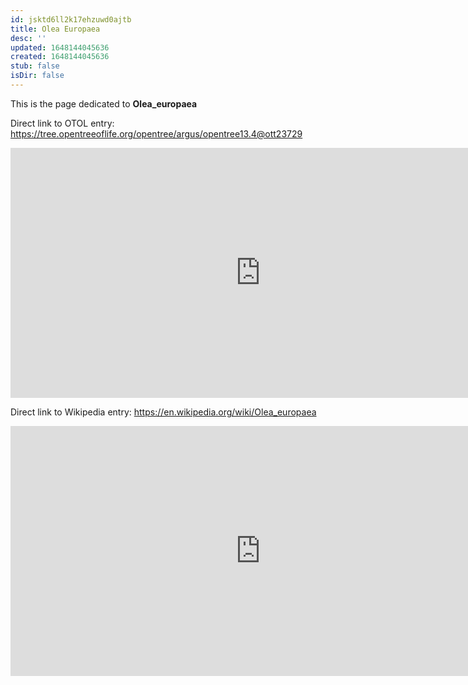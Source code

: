 ```yaml
---
id: jsktd6ll2k17ehzuwd0ajtb
title: Olea Europaea
desc: ''
updated: 1648144045636
created: 1648144045636
stub: false
isDir: false
---
```

This is the page dedicated to **Olea_europaea**


Direct link to OTOL entry: https://tree.opentreeoflife.org/opentree/argus/opentree13.4@ott23729



<html>
    <body>
    <iframe src="https://tree.opentreeoflife.org/opentree/argus/opentree13.4@ott23729"
    width="800" height="400" frameborder="0" allowfullscreen> </iframe>
    </body>
</html>
    


Direct link to Wikipedia entry: https://en.wikipedia.org/wiki/Olea_europaea



<html>
    <body>
    <iframe src="https://en.wikipedia.org/wiki/Olea_europaea"
    width="800" height="400" frameborder="0" allowfullscreen> </iframe>
    </body>
</html>
    
